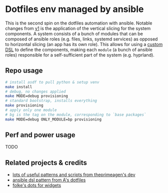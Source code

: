 # Dotfiles env managed by ansible

This is the second spin on the dotfiles automation with ansible.
Notable changes from [v1](https://github.com/fiffeek/.dotfiles) is the
application of the vertical slicing for the system components.
A system consists of a bunch of modules that can be composed of ansible roles
(e.g. files, links, systemd services) as opposed to horizontal slicing (an app has its own role).
This allows for using a [custom DSL](https://github.com/fiffeek/.dotfiles.v2/blob/main/ansible/playbooks/group_vars/framework/all.yaml)
to define the components, making each `module` (a bunch of ansible roles)
responsible for a self-sufficient part of the system (e.g. hyprland).

## Repo usage

```bash
# install asdf to pull python & setup venv
make install
# debug, no changes applied
make MODE=debug provisioning
# standard bootstrap, installs everything
make provisioning
# apply only one module
# bg is the tag on the module, corresponding to `base packages`
make MODE=debug ONLY_MODULE=bp provisioning
```

## Perf and power usage
TODO

## Related projects & credits

* [lots of useful patterns and scripts from theprimeagen's dev](https://github.com/ThePrimeagen/dev)
* [ansible dsl pattern from A's dotfiles](github.com/A/.dotfiles/tree/master)
* [folke's dots for widgets](https://github.com/folke/dot/tree/master/config)
